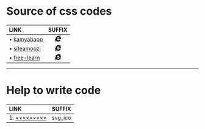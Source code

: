 # Source of css codes
|LINK|SUFFIX|
|:---|:----:|
|• [kamyabapp](https://kamyabapp.ir/about/) | <img src="https://raw.githubusercontent.com/iranset/iranset.github.io/2a26eae572f6845e21bf542e821bd0aea43133cb/svgs/brands/a_1/internet-explorer.svg" width="16" height="16" />|
|• [siteamoozi](https://siteamoozi.com/) | <img src="https://raw.githubusercontent.com/iranset/iranset.github.io/2a26eae572f6845e21bf542e821bd0aea43133cb/svgs/brands/a_1/internet-explorer.svg" width="16" height="16" />|
|• [free-learn](https://free-learn.ir/)|<img src="https://raw.githubusercontent.com/iranset/iranset.github.io/2a26eae572f6845e21bf542e821bd0aea43133cb/svgs/brands/a_1/internet-explorer.svg" width="16" height="16" />|

***

# Help to write code
|LINK|SUFFIX|
|:---|------|
|1. [×××××××××]()|svg_ico|
